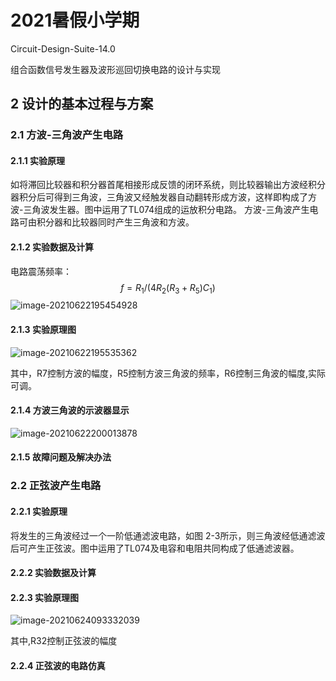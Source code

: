 # 2021暑假小学期

Circuit-Design-Suite-14.0

组合函数信号发生器及波形巡回切换电路的设计与实现



## 2 设计的基本过程与方案

### 2.1 方波-三角波产生电路

#### 2.1.1 实验原理

如将滞回比较器和积分器首尾相接形成反馈的闭环系统，则比较器输出方波经积分器积分后可得到三角波，三角波又经触发器自动翻转形成方波，这样即构成了方波-三角波发生器。图中运用了TL074组成的运放积分电路。
方波-三角波产生电路可由积分器和比较器同时产生三角波和方波。

#### 2.1.2 实验数据及计算

电路震荡频率：
$$
f=R_1/(4R_2 (R_3+R_5)C_1 )
$$
![image-20210622195454928](https://i.loli.net/2021/06/22/7Qk9xVCUbeqcM3z.png)

#### 2.1.3 实验原理图

![image-20210622195535362](https://i.loli.net/2021/06/22/ImYtUgEWJZLTfi8.png)

其中，R7控制方波的幅度，R5控制方波三角波的频率，R6控制三角波的幅度,实际可调。

#### 2.1.4 方波三角波的示波器显示

![image-20210622200013878](https://i.loli.net/2021/06/22/B57rULHCu3WgQAl.png)



#### 2.1.5 故障问题及解决办法



### 2.2 正弦波产生电路

#### 2.2.1 实验原理

将发生的三角波经过一个一阶低通滤波电路，如图 2-3所示，则三角波经低通滤波后可产生正弦波。图中运用了TL074及电容和电阻共同构成了低通滤波器。

#### 2.2.2 实验数据及计算

#### 2.2.3 实验原理图

![image-20210624093332039](https://i.loli.net/2021/06/24/YnICK7kU3OdAeh1.png)

其中,R32控制正弦波的幅度

#### 2.2.4 正弦波的电路仿真



